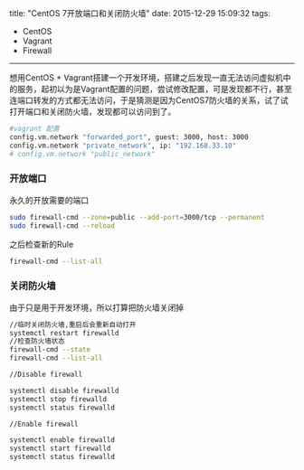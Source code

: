 title: "CentOS 7开放端口和关闭防火墙"
date: 2015-12-29 15:09:32
tags:
- CentOS
- Vagrant
- Firewall
---

想用CentOS + Vagrant搭建一个开发环境，搭建之后发现一直无法访问虚拟机中的服务，起初以为是Vagrant配置的问题，尝试修改配置，可是发现都不行，甚至连端口转发的方式都无法访问，于是猜测是因为CentOS7防火墙的关系，试了试打开端口和关闭防火墙，发现都可以访问到了。



<!-- more -->

```sh
#vagrant 配置
config.vm.network "forwarded_port", guest: 3000, host: 3000
config.vm.network "private_network", ip: "192.168.33.10"
# config.vm.network "public_network"
```

### 开放端口

永久的开放需要的端口

```sh
sudo firewall-cmd --zone=public --add-port=3000/tcp --permanent
sudo firewall-cmd --reload
```
之后检查新的Rule

```sh
firewall-cmd --list-all
```

### 关闭防火墙

由于只是用于开发环境，所以打算把防火墙关闭掉
```sh
//临时关闭防火墙,重启后会重新自动打开
systemctl restart firewalld
//检查防火墙状态
firewall-cmd --state
firewall-cmd --list-all

//Disable firewall

systemctl disable firewalld
systemctl stop firewalld
systemctl status firewalld

//Enable firewall

systemctl enable firewalld
systemctl start firewalld
systemctl status firewalld
```
